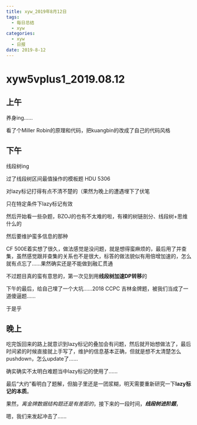 ```yaml
---
title: xyw_2019年8月12日
tags: 
  - 每日总结
  - xyw
categories:
  - xyw
  - 日报
date: 2019-8-12
---
```


# xyw5vplus1_2019.08.12

## 上午 ##

养身ing……

看了个Miller Robin的原理和代码，把kuangbin的改成了自己的代码风格
<!-- more -->
## 下午 ##

线段树ing

过了线段树区间最值操作的模板题  HDU 5306  

对lazy标记打得有点不清不楚的（果然为晚上的遭遇埋下了伏笔

只在特定条件下lazy标记有效

然后开始看一些杂题，BZOJ的也有不太难的啦，有裸的树链剖分、线段树+思维什么的

然后要维护蛮多信息的那种

CF 500E着实想了很久，做法感觉是没问题，就是想得蛮麻烦的，最后用了并查集，虽然感觉跟并查集的关系也不是很大，标答的做法貌似有用倍增加速的，怎么就有点忘了……果然确实还是不能做到融汇贯通

不过题目真的蛮有意思的，第一次见到用**线段树加速DP转移**的

下午的最后，给自己埋了一个大坑……2018 CCPC 吉林金牌题，被我们当成了一道傻逼题……

于是乎

## 晚上 ##

吃完饭回来的路上就意识到lazy标记的叠加会有问题，然后就开始想做法了，最后时间紧的时候直接就上手写了，维护的信息基本正确，但就是想不太清楚怎么pushdown，怎么update了……

确实确实不太明白难题当中lazy标记的使用了……

最后“大约”看明白了题解，但脑子里还是一团浆糊，明天需要重新研究一下**lazy标记的本质**。

果然，*离金牌数据结构题还是有差距的*，接下来的一段时间，***线段树进阶题***，  

嗯，我们来发起冲击了……
